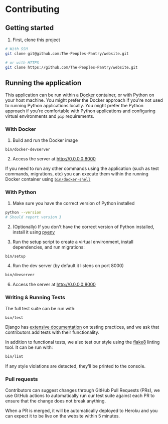 # Contributing

## Getting started

1. First, clone this project

```sh
# With SSH
git clone git@github.com:The-Peoples-Pantry/website.git

# or with HTTPS
git clone https://github.com/The-Peoples-Pantry/website.git
```

## Running the application

This application can be run within a [Docker][docker] container, or with Python on your host machine. You might prefer the Docker approach if you're not used to running Python applications locally. You might prefer the Python approach if you're comfortable with Python applications and configuring virtual environments and `pip` requirements.

### With Docker

1. Build and run the Docker image

```sh
bin/docker-devserver
```

2. Access the server at http://0.0.0.0:8000

If you need to run any other commands using the application (such as test commands, migrations, etc) you can execute them within the running Docker container using [`bin/docker-shell`](https://docs.docker.com/engine/reference/commandline/exec/)

### With Python

1. Make sure you have the correct version of Python installed

```sh
python --version
# Should report version 3
```

2. (Optionally) If you don't have the correct version of Python installed, install it using [pyenv][pyenv]

3. Run the setup script to create a virtual environment, install dependencies, and run migrations:

```sh
bin/setup
```

4. Run the dev server (by default it listens on port 8000)

```sh
bin/devserver
```

6. Access the server at http://0.0.0.0:8000

### Writing & Running Tests

The full test suite can be run with:

```sh
bin/test
```

Django has [extensive documentation][django-testing] on testing practices, and we ask that contributors add tests with their functionality.

In addition to functional tests, we also test our style using the [flake8][flake8] linting tool. It can be run with:

```sh
bin/lint
```

If any style violations are detected, they'll be printed to the console.

### Pull requests

Contributors can suggest changes through GitHub Pull Requests (PRs), we use GitHub actions to automatically run our test suite against each PR to ensure that the change does not break anything.

When a PR is merged, it will be automatically deployed to Heroku and you can expect it to be live on the website within 5 minutes.

[flake8]: https://flake8.pycqa.org/en/latest/
[django-testing]: https://docs.djangoproject.com/en/stable/topics/testing/
[docker]: https://www.docker.com/
[pyenv]: https://github.com/pyenv/pyenv
